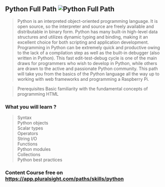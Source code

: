 ## Python Full Path ![Python Full Path](https://img.shields.io/badge/-Python%20Full%20Path-orange.svg)

>Python is an interpreted object-oriented programming language. It is open source, so the interpreter and source are freely available and distributable in binary form. Python has many built-in high-level data structures and utilizes dynamic typing and binding, making it an excellent choice for both scripting and application development. Programming in Python can be extremely quick and productive owing to the lack of a compilation step as well as the built-in debugger (also written in Python). This fast edit-test-debug cycle is one of the main draws for programmers who wish to develop in Python, while others are drawn to the active and passionate Python community. This path will take you from the basics of the Python language all the way up to working with web frameworks and programming a Raspberry Pi.

>Prerequisites
Basic familiarity with the fundamental concepts of programming HTML
### What you will learn ?

> Syntax <br>
Python objects <br>
Scalar types <br>
Operators <br>
String I/O <br>
Functions <br>
Python modules <br>
Collections <br>
Python best practices <br>

### Content Course free on https://app.pluralsight.com/paths/skills/python

